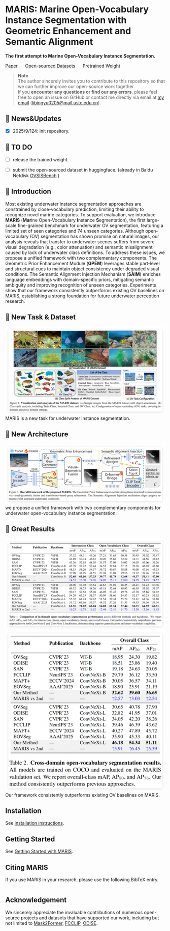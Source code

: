 # MARIS: Marine Open-Vocabulary Instance Segmentation with Geometric Enhancement and Semantic Alignment

**The first attempt to Marine Open-Vocabulary Instance Segmentation.**

[Paper](xxx) &nbsp;&nbsp;&nbsp;&nbsp; [Open-sourced Datasets](https://pan.baidu.com/s/1XcpDFIWixPj6vxWiHx5DtA?pwd=USTC) &nbsp;&nbsp;&nbsp;&nbsp; [Pretrained Weight](xxx) 
> **Note**  
> The author sincerely invites you to contribute to this repository so that we can further improve our open-source work together.  
> If you **encounter any questions or find our any errors**, please feel free to open an issue on GitHub or contact me directly via email at [my email](mailto:libingyu0205@mail.ustc.edu.cn)       (libingyu0205@mail.ustc.edu.cn).

## 🚀 News&Updates​
- [x] 2025/9/124: init repository.

## 🚩 TO DO​
- [ ] release the trained weight.
- [ ] submit the open-sourced dataset in huggingface. (already in Baidu Netdisk [OVSISBench](https://pan.baidu.com/s/1eXPwAbXRIecuy0-ZR6u0-Q?pwd=USTC) )


## 🌟 Introduction

Most existing underwater instance segmentation approaches are constrained by close-vocabulary prediction, limiting their ability to recognize novel marine categories. To support evaluation, we introduce **MARIS** (**Mar**ine Open-Vocabulary **I**nstance **S**egmentation), the first large-scale fine-grained benchmark for underwater OV segmentation, featuring a limited set of seen categories and 74 unseen categories. Although open-vocabulary (OV) segmentation has shown promise on natural images, our analysis reveals that transfer to underwater scenes suffers from severe visual degradation (e.g., color attenuation) and semantic misalignment caused by lack of underwater class definitions. To address these issues, we propose a unified framework with two complementary components. The Geometric Prior Enhancement Module (**GPEM**) leverages stable part-level and structural cues to maintain object consistency under degraded visual conditions. The Semantic Alignment Injection Mechanism (**SAIM**) enriches language embeddings with domain-specific priors, mitigating semantic ambiguity and improving recognition of unseen categories.  Experiments show that our framework consistently outperforms existing OV baselines on MARIS, establishing a strong foundation for future underwater perception research.

## 🌟 New Task & Dataset

![](assets/task_dataset.png)
MARIS is a new task for underwater instance segmentation.

## 🌟 New Architecture
![](assets/arch.png)
we propose a unified framework with two complementary components for underwater open-vocabulary instance segmentation.

## 🌟 Great Results
![](assets/results_id.png)
![](assets/results_cd.png)
Our framework consistently outperforms existing OV baselines on MARIS. 

## Installation
See [installation instructions](INSTALL.md).

## Getting Started
See [Getting Started with  MARIS](GETTING_STARTED.md).

## <a name="Citing MARIS"></a>Citing  MARIS

If you use MARIS in your research, please use the following BibTeX entry.

```BibTeX

```

## Acknowledgement
We sincerely appreciate the invaluable contributions of numerous open-source projects and datasets that have supported our work, including but not limited to [Mask2Former](https://github.com/facebookresearch/Mask2Former), [FCCLIP](https://github.com/bytedance/fc-clip), [ODISE](https://github.com/NVlabs/ODISE).
